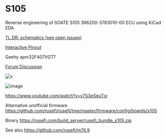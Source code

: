 # S105

Reverse engineering of SOATE S105 396200-3763010-00 ECU using KiCad EDA

[TL,DR: schematics (see open issues)](hardware/s105/s105.pdf)


[Interactive Pinout](https://rusefi.com/docs/pinouts/s105/)

Geehy apm32F407VGT7

[Forum Discussion](https://rusefi.com/forum/viewtopic.php?f=4&t=2496)

![x](S105-ECU.jpg)

![image](https://user-images.githubusercontent.com/48498823/220158979-3cadd6c7-8490-4906-9efe-cc061790ffe3.png)



https://www.youtube.com/watch?v=v7S3eSeuTio


Alternative unofficial firmware https://github.com/rusefi/rusefi/tree/master/firmware/config/boards/s105

Binary https://rusefi.com/build_server/rusefi_bundle_s105.zip

See also https://github.com/rusefi/m74.9
